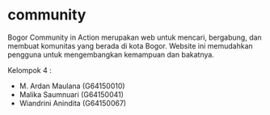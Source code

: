 # community
Bogor Community in Action merupakan web untuk mencari, bergabung, dan membuat komunitas yang berada di kota Bogor. Website ini memudahkan pengguna untuk mengembangkan kemampuan dan bakatnya.

Kelompok 4 :
- M. Ardan Maulana (G64150010)
- Malika Saumnuari (G64150041)
- Wiandrini Anindita (G64150067)
